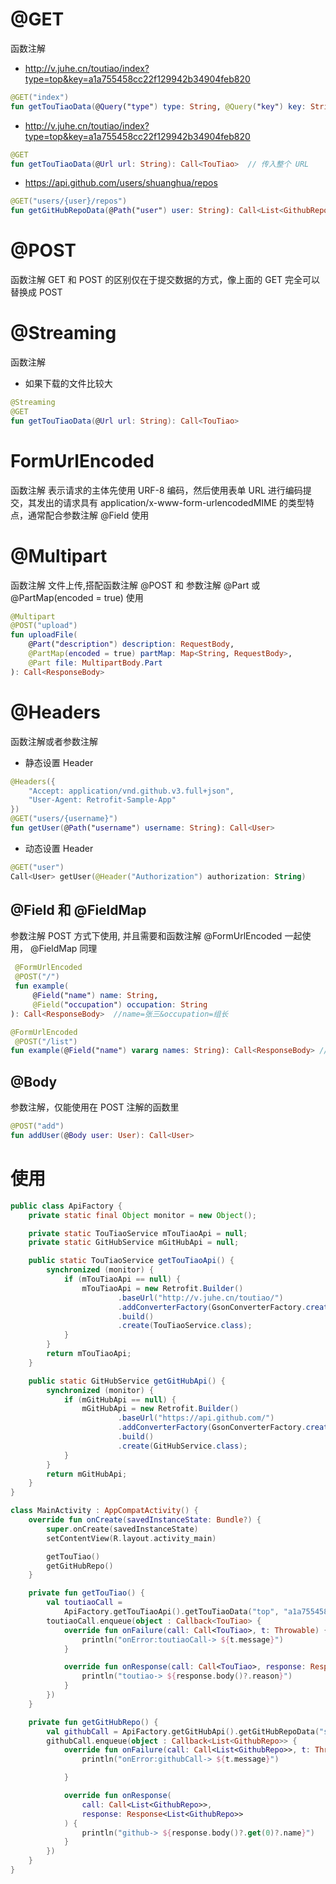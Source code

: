 # @GET
函数注解
- http://v.juhe.cn/toutiao/index?type=top&key=a1a755458cc22f129942b34904feb820
```kotlin
@GET("index")
fun getTouTiaoData(@Query("type") type: String, @Query("key") key: String): Call<TouTiao> // 按参数传入
```


- http://v.juhe.cn/toutiao/index?type=top&key=a1a755458cc22f129942b34904feb820
```kotlin
@GET
fun getTouTiaoData(@Url url: String): Call<TouTiao>  // 传入整个 URL
```


- https://api.github.com/users/shuanghua/repos
```kotlin
@GET("users/{user}/repos")
fun getGitHubRepoData(@Path("user") user: String): Call<List<GithubRepo>> // 路径传入
```


# @POST
函数注解
GET 和 POST 的区别仅在于提交数据的方式，像上面的 GET 完全可以替换成 POST



# @Streaming
函数注解
- 如果下载的文件比较大
```kotlin
@Streaming
@GET
fun getTouTiaoData(@Url url: String): Call<TouTiao>
```



# FormUrlEncoded
函数注解
表示请求的主体先使用 URF-8 编码，然后使用表单 URL 进行编码提交，其发出的请求具有 application/x-www-form-urlencodedMIME 的类型特点，通常配合参数注解 @Field 使用



# @Multipart
函数注解
文件上传,搭配函数注解 @POST 和 参数注解 @Part 或 @PartMap(encoded = true) 使用
```kotlin
@Multipart
@POST("upload")
fun uploadFile(
    @Part("description") description: RequestBody,
    @PartMap(encoded = true) partMap: Map<String, RequestBody>,
    @Part file: MultipartBody.Part
): Call<ResponseBody>
```



# @Headers
函数注解或者参数注解
- 静态设置 Header
```kotlin
@Headers({
    "Accept: application/vnd.github.v3.full+json",
    "User-Agent: Retrofit-Sample-App"
})
@GET("users/{username}")
fun getUser(@Path("username") username: String): Call<User>
```


- 动态设置 Header
```kotlin
@GET("user")    
Call<User> getUser(@Header("Authorization") authorization: String)
```



## @Field 和 @FieldMap
参数注解
POST 方式下使用, 并且需要和函数注解 @FormUrlEncoded 一起使用， @FieldMap 同理
```kotlin
 @FormUrlEncoded
 @POST("/")
 fun example(
     @Field("name") name: String, 
     @Field("occupation") occupation: String
): Call<ResponseBody>  //name=张三&occupation=组长
```
```kotlin
@FormUrlEncoded
 @POST("/list")
fun example(@Field("name") vararg names: String): Call<ResponseBody> //可变参数的提交
```



## @Body
参数注解，仅能使用在 POST 注解的函数里
```kotlin
@POST("add")
fun addUser(@Body user: User): Call<User>
```



# 使用
```java
public class ApiFactory {
    private static final Object monitor = new Object();

    private static TouTiaoService mTouTiaoApi = null;
    private static GitHubService mGitHubApi = null;

    public static TouTiaoService getTouTiaoApi() {
        synchronized (monitor) {
            if (mTouTiaoApi == null) {
                mTouTiaoApi = new Retrofit.Builder()
                        .baseUrl("http://v.juhe.cn/toutiao/")
                        .addConverterFactory(GsonConverterFactory.create())
                        .build()
                        .create(TouTiaoService.class);
            }
        }
        return mTouTiaoApi;
    }

    public static GitHubService getGitHubApi() {
        synchronized (monitor) {
            if (mGitHubApi == null) {
                mGitHubApi = new Retrofit.Builder()
                        .baseUrl("https://api.github.com/")
                        .addConverterFactory(GsonConverterFactory.create())
                        .build()
                        .create(GitHubService.class);
            }
        }
        return mGitHubApi;
    }
}
```
```kotlin
class MainActivity : AppCompatActivity() {
    override fun onCreate(savedInstanceState: Bundle?) {
        super.onCreate(savedInstanceState)
        setContentView(R.layout.activity_main)

        getTouTiao()
        getGitHubRepo()
    }

    private fun getTouTiao() {
        val toutiaoCall =
            ApiFactory.getTouTiaoApi().getTouTiaoData("top", "a1a755458cc22f129942b34904feb820")
        toutiaoCall.enqueue(object : Callback<TouTiao> {
            override fun onFailure(call: Call<TouTiao>, t: Throwable) {
                println("onError:toutiaoCall-> ${t.message}")
            }

            override fun onResponse(call: Call<TouTiao>, response: Response<TouTiao>) {
                println("toutiao-> ${response.body()?.reason}")
            }
        })
    }

    private fun getGitHubRepo() {
        val githubCall = ApiFactory.getGitHubApi().getGitHubRepoData("shuanghua")
        githubCall.enqueue(object : Callback<List<GithubRepo>> {
            override fun onFailure(call: Call<List<GithubRepo>>, t: Throwable) {
                println("onError:githubCall-> ${t.message}")

            }

            override fun onResponse(
                call: Call<List<GithubRepo>>,
                response: Response<List<GithubRepo>>
            ) {
                println("github-> ${response.body()?.get(0)?.name}")
            }
        })
    }
}
```


